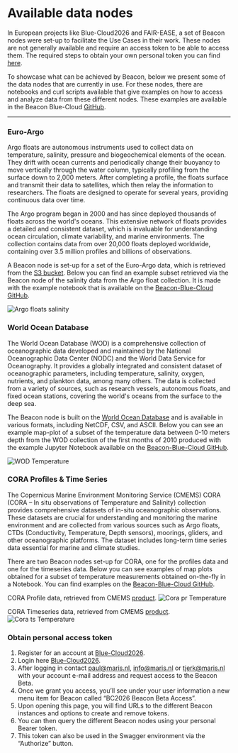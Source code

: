 # Available data nodes

In European projects like Blue-Cloud2026 and FAIR-EASE, a set of Beacon nodes were set-up to facilitate the Use Cases in their work. These nodes are not generally available and require an access token to be able to access them. The required steps to obtain your own personal token you can find [here](#obtain-personal-access-token). 

To showcase what can be achieved by Beacon, below we present some of the data nodes that are currently in use. For these nodes, there are notebooks and curl scripts available that give examples on how to access and analyze data from these different nodes. These examples are available in the Beacon Blue-Cloud [GitHub](https://github.com/maris-development/beacon-blue-cloud).

---
### Euro-Argo 
Argo floats are autonomous instruments used to collect data on temperature, salinity, pressure and biogeochemical elements of the ocean. They drift with ocean currents and periodically change their buoyancy to move vertically through the water column, typically profiling from the surface down to 2,000 meters. After completing a profile, the floats surface and transmit their data to satellites, which then relay the information to researchers. The floats are designed to operate for several years, providing continuous data over time. 

The Argo program began in 2000 and has since deployed thousands of floats across the world's oceans. This extensive network of floats provides a detailed and consistent dataset, which is invaluable for understanding ocean circulation, climate variability, and marine environments. The collection contains data from over 20,000 floats deployed worldwide, containing over 3.5 million profiles and billions of observations.

A Beacon node is set-up for a set of the Euro-Argo data, which is retrieved from the [S3 bucket](https://argo-gdac-sandbox.s3.eu-west-3.amazonaws.com/pub/index.html). Below you can find an example subset retrieved via the Beacon node of the salinity data from the Argo float collection. It is made with the example notebook that is available on the [Beacon-Blue-Cloud GitHub](https://github.com/maris-development/beacon-blue-cloud/tree/main/notebook-examples).

![Argo floats salinity](/argo-psal-example.png)

<!-- ### EMODnet Chemistry
EMODnet Chemistry North East Atlantic Collection (subset of the complete collection), retrieved from EMODnet Chemistry [WebODV](https://emodnet-chemistry.webodv.awi.de/service/emodnet-chem_2023_eutrophication%3EAtlantic%3EEutrophication_Atlantic_profiles_2023_unrestricted). Below you can see an example map plot generated with the demo notebook available on the [Beacon-Blue-Cloud GitHub](https://github.com/maris-development/beacon-blue-cloud/tree/main/notebook-examples).

![EMODnet Chemistry Temperature](/emodnet-chem-example.png) -->

### World Ocean Database 
The World Ocean Database (WOD) is a comprehensive collection of oceanographic data developed and maintained by the National Oceanographic Data Center (NODC) and the World Data Service for Oceanography. It provides a globally integrated and consistent dataset of oceanographic parameters, including temperature, salinity, oxygen, nutrients, and plankton data, among many others. The data is collected from a variety of sources, such as research vessels, autonomous floats, and fixed ocean stations, covering the world's oceans from the surface to the deep sea.

The Beacon node is built on the [World Ocean Database](https://www.ncei.noaa.gov/products/world-ocean-database) and is available in various formats, including NetCDF, CSV, and ASCII. Below you can see an example map-plot of a subset of the temperature data between 0-10 meters depth from the WOD collection of the first months of 2010 produced with the example Jupyter Notebook available on the [Beacon-Blue-Cloud GitHub](https://github.com/maris-development/beacon-blue-cloud/tree/main/notebook-examples).

![WOD Temperature](/wod-temp-example2.png)

### CORA Profiles & Time Series
The Copernicus Marine Environment Monitoring Service (CMEMS) CORA (CORA – In situ observations of Temperature and Salinity) collection provides comprehensive datasets of in-situ oceanographic observations. These datasets are crucial for understanding and monitoring the marine environment and are collected from various sources such as Argo floats, CTDs (Conductivity, Temperature, Depth sensors), moorings, gliders, and other oceanographic platforms. The dataset includes long-term time series data essential for marine and climate studies.

There are two Beacon nodes set-up for CORA, one for the profiles data and one for the timeseries data. Below you can see examples of map plots obtained for a subset of temperature measurements obtained on-the-fly in a Notebook. You can find examples on the [Beacon-Blue-Cloud GitHub](https://github.com/maris-development/beacon-blue-cloud/tree/main/notebook-examples).

CORA Profile data, retrieved from CMEMS [product](https://data.marine.copernicus.eu/product/INSITU_GLO_PHY_TS_DISCRETE_MY_013_001/services).
![Cora pr Temperature](/cora-pr-temp-example.png)

CORA Timeseries data, retrieved from CMEMS [product](https://data.marine.copernicus.eu/product/INSITU_GLO_PHY_TS_DISCRETE_MY_013_001/services).
![Cora ts Temperature](/cora-ts-temp-example.png)

### Obtain personal access token
1. Register for an account at [Blue-Cloud2026](https://data.blue-cloud.org/). 
2. Login here [Blue-Cloud2026](https://data.blue-cloud.org/).
3. After logging in contact paul@maris.nl, info@maris.nl or tjerk@maris.nl with your account e-mail address and request access to the Beacon Beta.
4. Once we grant you access, you’ll see under your user information a new menu item for Beacon called “BC2026 Beacon Beta Access”. 
5. Upon opening this page, you will find URLs to the different Beacon instances and options to create and remove tokens. 
6. You can then query the different Beacon nodes using your personal Bearer token. 
7. This token can also be used in the Swagger environment via the “Authorize” button. 

<!-- ### CMEMS BGC 
CMEMS BGC data, retrieved from CMEMS [product](https://data.marine.copernicus.eu/product/INSITU_GLO_BGC_DISCRETE_MY_013_046/files).

### SeaDataNet T&S Collection
SeaDataNet CDI TS data, retrieved from [EGI-ACE webODV](https://webodv-egi-ace.cloud.ba.infn.it/login)

### SeaDataNet CDI   -->
